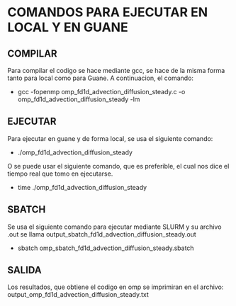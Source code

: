 # COMANDOS PARA EJECUTAR EN LOCAL Y EN GUANE



## COMPILAR 
Para compilar el codigo se hace mediante gcc, se hace de la misma forma tanto para local como para Guane. A continuacion, el comando: 

- gcc -fopenmp omp_fd1d_advection_diffusion_steady.c -o omp_fd1d_advection_diffusion_steady -lm



## EJECUTAR
Para ejecutar en guane y de forma local, se usa el siguiente comando:

- ./omp_fd1d_advection_diffusion_steady


O se puede usar el siguiente comando, que es preferible, el cual nos dice el tiempo real que tomo en ejecutarse. 

- time ./omp_fd1d_advection_diffusion_steady 



## SBATCH
Se usa el siguiente comando para ejecutar mediante SLURM y su archivo .out se llama output_sbatch_fd1d_advection_diffusion_steady.out

- sbatch omp_sbatch_fd1d_advection_diffusion_steady.sbatch



## SALIDA
Los resultados, que obtiene el codigo en omp se imprimiran en el archivo: output_omp_fd1d_advection_diffusion_steady.txt
